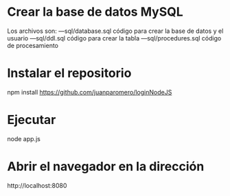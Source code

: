 # Crear la base de datos MySQL
Los archivos son:
—sql/database.sql código para crear la base de datos y el usuario
—sql/ddl.sql código para crear la tabla
—sql/procedures.sql código de procesamiento

# Instalar el repositorio
npm install https://github.com/juanparomero/loginNodeJS

# Ejecutar
node app.js

# Abrir el navegador en la dirección
http://localhost:8080